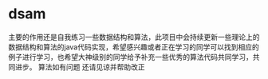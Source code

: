 # dsam  
主要的作用还是自我练习一些数据结构和算法，此项目中会持续更新一些理论上的数据结构和算法的java代码实现，希望感兴趣或者正在学习的同学可以找到相应的例子进行学习，也希望大神级别的同学给予补充一些优秀的算法代码共同学习，共同进步。
算法如有问题 还请见谅并帮助改正
